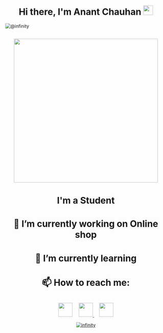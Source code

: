 <h1 align="center"> Hi there, I'm Anant Chauhan <img src="https://raw.githubusercontent.com/MartinHeinz/MartinHeinz/master/wave.gif" width="30px"></h1>

<p align="left"> <img src="https://komarev.com/ghpvc/?username=Anant1711" alt="@infinity" /> </p>
<p align="center"> <br><img src="https://github.com/punitkmryh/punitkmryh/blob/master/Developer.gif" width="450px"><br> </p>

<h1 align="center"> I'm a Student</h1>

<h1 align="center"> 🔭 I’m currently working on Online shop </h1>

<h1 align="center"> 🌱 I’m currently learning </h1>

<h1 align="center"> 📫 How to reach me: </h1>
<p align="center"><br> <a href="https://twitter.com/_Anant_chauhan"><img height="44" width="44" src="https://unpkg.com/simple-icons@3.4.0/icons/twitter.svg" /></a>
&nbsp; &nbsp; <a href="https://www.medium.com/@infinity_/"> <img height="44" width="44" src="https://unpkg.com/simple-icons@3.4.0/icons/medium.svg" > </a> &nbsp; &nbsp;
<a href="https://discord.com/channels/@infinity_#9175/"> <img height="44" width="44" src="https://unpkg.com/simple-icons@3.4.0/icons/discord.svg" 



</p>

<p align="center"> <img src=https://github-readme-stats.vercel.app/api?username=@Anant1711&show_icons=true alt=infinity /> </p>


